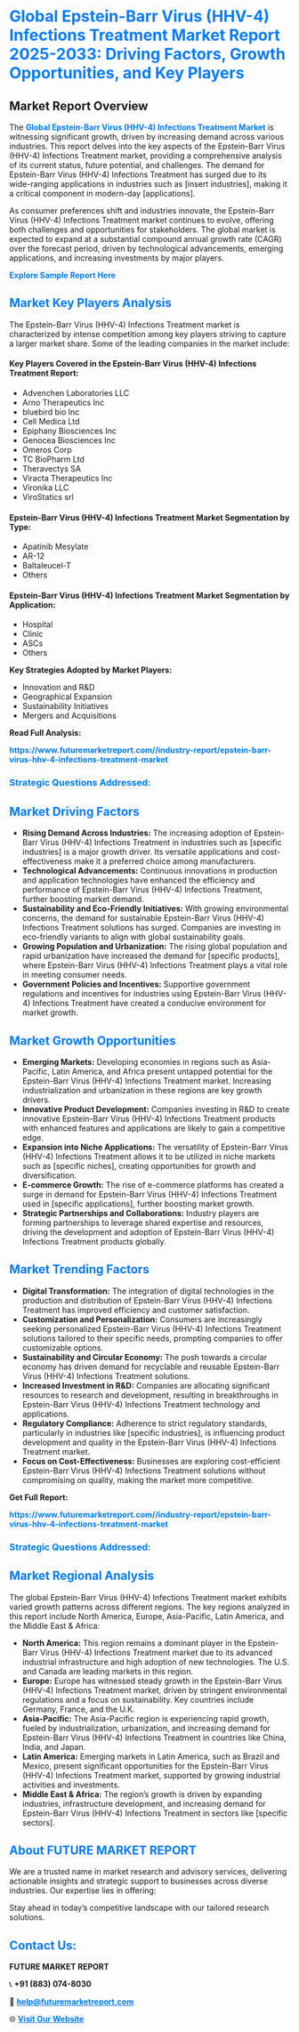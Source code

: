 <h1 style="color: #007BFF;">Global Epstein-Barr Virus (HHV-4) Infections Treatment Market Report 2025-2033: Driving Factors, Growth Opportunities, and Key Players</h1>

<section id="overview">
<h2>Market Report Overview</h2>
<p>The <a href="https://www.futuremarketreport.com//industry-report/epstein-barr-virus-hhv-4-infections-treatment-market" style="color: #007BFF; text-decoration: none;"><strong>Global Epstein-Barr Virus (HHV-4) Infections Treatment Market</strong></a> is witnessing significant growth, driven by increasing demand across various industries. This report delves into the key aspects of the Epstein-Barr Virus (HHV-4) Infections Treatment market, providing a comprehensive analysis of its current status, future potential, and challenges. The demand for Epstein-Barr Virus (HHV-4) Infections Treatment has surged due to its wide-ranging applications in industries such as [insert industries], making it a critical component in modern-day [applications].</p>
<p>As consumer preferences shift and industries innovate, the Epstein-Barr Virus (HHV-4) Infections Treatment market continues to evolve, offering both challenges and opportunities for stakeholders. The global market is expected to expand at a substantial compound annual growth rate (CAGR) over the forecast period, driven by technological advancements, emerging applications, and increasing investments by major players.</p>
</section>

<section id="overview">
<p><a href="https://www.futuremarketreport.com//request-sample/reportId=54581" style="color: #007BFF; text-decoration: none;"><strong>Explore Sample Report Here</strong></a></p>
</section>

<section id="key-players">
<h2 style="color: #007BFF;">Market Key Players Analysis</h2>
<p>The Epstein-Barr Virus (HHV-4) Infections Treatment market is characterized by intense competition among key players striving to capture a larger market share. Some of the leading companies in the market include:</p>
<h4>Key Players Covered in the Epstein-Barr Virus (HHV-4) Infections Treatment Report:</h4>
<ul><li>Advenchen Laboratories LLC</li><li>Arno Therapeutics Inc</li><li>bluebird bio Inc</li><li>Cell Medica Ltd</li><li>Epiphany Biosciences Inc</li><li>Genocea Biosciences Inc</li><li>Omeros Corp</li><li>TC BioPharm Ltd</li><li>Theravectys SA</li><li>Viracta Therapeutics Inc</li><li>Vironika LLC</li><li>ViroStatics srl</li></ul>
<h4>Epstein-Barr Virus (HHV-4) Infections Treatment Market Segmentation by Type:</h4>
<ul><li>Apatinib Mesylate</li><li>AR-12</li><li>Baltaleucel-T</li><li>Others</li></ul>

<h4>Epstein-Barr Virus (HHV-4) Infections Treatment Market Segmentation by Application:</h4>
<ul><li>Hospital</li><li>Clinic</li><li>ASCs</li><li>Others</li></ul>
<p><strong>Key Strategies Adopted by Market Players:</strong></p>
<ul>
<li>Innovation and R&D</li>
<li>Geographical Expansion</li>
<li>Sustainability Initiatives</li>
<li>Mergers and Acquisitions</li>
</ul>
</section>

<section>
<p><strong>Read Full Analysis: </strong></p><a href="https://www.futuremarketreport.com//industry-report/epstein-barr-virus-hhv-4-infections-treatment-market" style="color: #007BFF; text-decoration: none;"><strong>https://www.futuremarketreport.com//industry-report/epstein-barr-virus-hhv-4-infections-treatment-market</strong></a>
<h3 style="color: #007BFF;">Strategic Questions Addressed:</h3>
</section>

<section id="driving-factors">
<h2 style="color: #007BFF;">Market Driving Factors</h2>
<ul>
<li><strong>Rising Demand Across Industries:</strong> The increasing adoption of Epstein-Barr Virus (HHV-4) Infections Treatment in industries such as [specific industries] is a major growth driver. Its versatile applications and cost-effectiveness make it a preferred choice among manufacturers.</li>
<li><strong>Technological Advancements:</strong> Continuous innovations in production and application technologies have enhanced the efficiency and performance of Epstein-Barr Virus (HHV-4) Infections Treatment, further boosting market demand.</li>
<li><strong>Sustainability and Eco-Friendly Initiatives:</strong> With growing environmental concerns, the demand for sustainable Epstein-Barr Virus (HHV-4) Infections Treatment solutions has surged. Companies are investing in eco-friendly variants to align with global sustainability goals.</li>
<li><strong>Growing Population and Urbanization:</strong> The rising global population and rapid urbanization have increased the demand for [specific products], where Epstein-Barr Virus (HHV-4) Infections Treatment plays a vital role in meeting consumer needs.</li>
<li><strong>Government Policies and Incentives:</strong> Supportive government regulations and incentives for industries using Epstein-Barr Virus (HHV-4) Infections Treatment have created a conducive environment for market growth.</li>
</ul>
</section>

<section id="growth-opportunities">
<h2 style="color: #007BFF;">Market Growth Opportunities</h2>
<ul>
<li><strong>Emerging Markets:</strong> Developing economies in regions such as Asia-Pacific, Latin America, and Africa present untapped potential for the Epstein-Barr Virus (HHV-4) Infections Treatment market. Increasing industrialization and urbanization in these regions are key growth drivers.</li>
<li><strong>Innovative Product Development:</strong> Companies investing in R&D to create innovative Epstein-Barr Virus (HHV-4) Infections Treatment products with enhanced features and applications are likely to gain a competitive edge.</li>
<li><strong>Expansion into Niche Applications:</strong> The versatility of Epstein-Barr Virus (HHV-4) Infections Treatment allows it to be utilized in niche markets such as [specific niches], creating opportunities for growth and diversification.</li>
<li><strong>E-commerce Growth:</strong> The rise of e-commerce platforms has created a surge in demand for Epstein-Barr Virus (HHV-4) Infections Treatment used in [specific applications], further boosting market growth.</li>
<li><strong>Strategic Partnerships and Collaborations:</strong> Industry players are forming partnerships to leverage shared expertise and resources, driving the development and adoption of Epstein-Barr Virus (HHV-4) Infections Treatment products globally.</li>
</ul>
</section>

<section id="trending-factors">
<h2 style="color: #007BFF;">Market Trending Factors</h2>
<ul>
<li><strong>Digital Transformation:</strong> The integration of digital technologies in the production and distribution of Epstein-Barr Virus (HHV-4) Infections Treatment has improved efficiency and customer satisfaction.</li>
<li><strong>Customization and Personalization:</strong> Consumers are increasingly seeking personalized Epstein-Barr Virus (HHV-4) Infections Treatment solutions tailored to their specific needs, prompting companies to offer customizable options.</li>
<li><strong>Sustainability and Circular Economy:</strong> The push towards a circular economy has driven demand for recyclable and reusable Epstein-Barr Virus (HHV-4) Infections Treatment solutions.</li>
<li><strong>Increased Investment in R&D:</strong> Companies are allocating significant resources to research and development, resulting in breakthroughs in Epstein-Barr Virus (HHV-4) Infections Treatment technology and applications.</li>
<li><strong>Regulatory Compliance:</strong> Adherence to strict regulatory standards, particularly in industries like [specific industries], is influencing product development and quality in the Epstein-Barr Virus (HHV-4) Infections Treatment market.</li>
<li><strong>Focus on Cost-Effectiveness:</strong> Businesses are exploring cost-efficient Epstein-Barr Virus (HHV-4) Infections Treatment solutions without compromising on quality, making the market more competitive.</li>
</ul>
</section>

<section>
<p><strong>Get Full Report: </strong></p><a href="https://www.futuremarketreport.com//industry-report/epstein-barr-virus-hhv-4-infections-treatment-market" style="color: #007BFF; text-decoration: none;"><strong>https://www.futuremarketreport.com//industry-report/epstein-barr-virus-hhv-4-infections-treatment-market</strong></a>
<h3 style="color: #007BFF;">Strategic Questions Addressed:</h3>
</section>


<section id="regional-analysis">
<h2 style="color: #007BFF;">Market Regional Analysis</h2>
<p>The global Epstein-Barr Virus (HHV-4) Infections Treatment market exhibits varied growth patterns across different regions. The key regions analyzed in this report include North America, Europe, Asia-Pacific, Latin America, and the Middle East & Africa:</p>
<ul>
<li><strong>North America:</strong> This region remains a dominant player in the Epstein-Barr Virus (HHV-4) Infections Treatment market due to its advanced industrial infrastructure and high adoption of new technologies. The U.S. and Canada are leading markets in this region.</li>
<li><strong>Europe:</strong> Europe has witnessed steady growth in the Epstein-Barr Virus (HHV-4) Infections Treatment market, driven by stringent environmental regulations and a focus on sustainability. Key countries include Germany, France, and the U.K.</li>
<li><strong>Asia-Pacific:</strong> The Asia-Pacific region is experiencing rapid growth, fueled by industrialization, urbanization, and increasing demand for Epstein-Barr Virus (HHV-4) Infections Treatment in countries like China, India, and Japan.</li>
<li><strong>Latin America:</strong> Emerging markets in Latin America, such as Brazil and Mexico, present significant opportunities for the Epstein-Barr Virus (HHV-4) Infections Treatment market, supported by growing industrial activities and investments.</li>
<li><strong>Middle East & Africa:</strong> The region’s growth is driven by expanding industries, infrastructure development, and increasing demand for Epstein-Barr Virus (HHV-4) Infections Treatment in sectors like [specific sectors].</li>
</ul>
</section>

<footer>
<h2 style="color: #007BFF;">About FUTURE MARKET REPORT</h2>
<p>We are a trusted name in market research and advisory services, delivering actionable insights and strategic support to businesses across diverse industries. Our expertise lies in offering:</p>

<p>Stay ahead in today’s competitive landscape with our tailored research solutions.</p>

<h2 style="color: #007BFF;">Contact Us:</h2>
<p><strong>FUTURE MARKET REPORT</strong></p>
<p>📞 <strong>+91 (883) 074-8030</strong></p>
<p>📧 <strong><a href="mailto:help@futuremarketreport.com" style="color: #007BFF;">help@futuremarketreport.com</a></strong></p>
<p>🌐 <strong><a href="https://www.futuremarketreport.com/" style="color: #007BFF;">Visit Our Website</a></strong></p>
</footer>